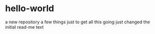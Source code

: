 # hello-world
a new repository
a few things just to get all this going
just changed the initial read-me text

